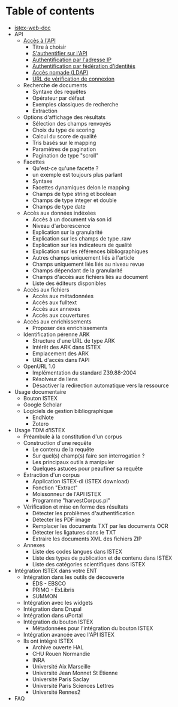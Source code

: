 # Table of contents

* [istex-web-doc](README.md)
* API
  * [Accès à l'API](api/acces-a-lapi/README.md)
    * Titre à choisir
    * [S'authentifier sur l'API](api/acces-a-lapi/sauthentifier-sur-lapi.md)
    * [Authentification par l'adresse IP](api/acces-a-lapi/authentification-par-ladresse-ip.md)
    * [Authentification par fédération d'identités](api/acces-a-lapi/authentification-par-federation-didentites.md)
    * [Accès nomade \(LDAP\)](api/acces-a-lapi/acces-nomade-ldap.md)
    * [URL de vérification de connexion](api/acces-a-lapi/url-de-verification-de-connexion.md)
  * Recherche de documents
    * Syntaxe des requêtes
    * Opérateur par défaut
    * Exemples classiques de recherche
    * Extraction
  * Options d'affichage des résultats
    * Sélection des champs renvoyés
    * Choix du type de scoring
    * Calcul du score de qualité
    * Tris basés sur le mapping
    * Paramètres de pagination
    * Pagination de type "scroll"
  * Facettes
    * Qu'est-ce qu'une facette ?
    * un exemple est toujours plus parlant
    * Syntaxe
    * Facettes dynamiques delon le mapping
    * Champs de type string et boolean
    * Champs de type integer et double
    * Champs de type date
  * Accès aux données indéxées
    * Accès à un document via son id
    * Niveau d'arborescence
    * Explication sur la granularité
    * Explication sur les champs de type .raw
    * Explication sur les indicateurs de qualité
    * Explication sur les références bibliographiques
    * Autres champs uniquement liés à l'article
    * Champs uniquement liés liés au niveau revue
    * Champs dépendant de la granularité
    * Champs d'accès aux fichiers liés au document
    * Liste des éditeurs disponibles
  * Accès aux fichiers
    * Accès aux métadonnées
    * Accès aux fulltext
    * Accès aux annexes
    * Accès aux couvertures
  * Accès aux enrichissements
    * Proposer des enrichissements
  * Identification pérenne ARK
    * Structure d'une URL de type ARK
    * Intérêt des ARK dans ISTEX
    * Emplacement des ARK
    * URL d'accès dans l'API
  * OpenURL 1.0
    * Implémentation du standard Z39.88-2004
    * Résolveur de liens
    * Désactiver la redirection automatique vers la ressource
* Usage documentaire
  * Bouton ISTEX
  * Google Scholar
  * Logiciels de gestion bibliographique
    * EndNote
    * Zotero
* Usage TDM d'ISTEX
  * Préambule à la constitution d'un corpus
  * Construction d'une requête
    * Le contenu de la requête
    * Sur quel\(s\) champ\(s\) faire son interrogation ?
    * Les principaux outils à manipuler
    * Quelques astuces pour peaufiner sa requête
  * Extraction d'un corpus
    * Application ISTEX-dl \(ISTEX download\)
    * Fonction "Extract"
    * Moissonneur de l'API ISTEX
    * Programme "harvestCorpus.pl"
  * Vérification et mise en forme des résultats
    * Détecter les problèmes d'authentification
    * Détecter les PDF image
    * Remplacer les documents TXT par les documents OCR
    * Détecter les ligatures dans le TXT
    * Extraire les documents XML des fichiers ZIP
  * Annexes
    * Liste des codes langues dans ISTEX
    * Liste des types de publication et de contenu dans ISTEX
    * Liste des catégories scientifiques dans ISTEX
* Intégration ISTEX dans votre ENT
  * Intégration dans les outils de découverte
    * EDS - EBSCO
    * PRIMO - ExLibris
    * SUMMON
  * Intégration avec les widgets
  * Intégration dans Drupal
  * Intégration dans uPortal
  * Intégration du bouton ISTEX
    * Métadonnées pour l'intégration du bouton ISTEX
  * Intégration avancée avec l'API ISTEX
  * Ils ont intégré ISTEX
    * Archive ouverte HAL
    * CHU Rouen Normandie
    * INRA
    * Université Aix Marseille
    * Université Jean Monnet St Etienne
    * Université Paris Saclay
    * Université Paris Sciences Lettres
    * Université Rennes2
* FAQ

